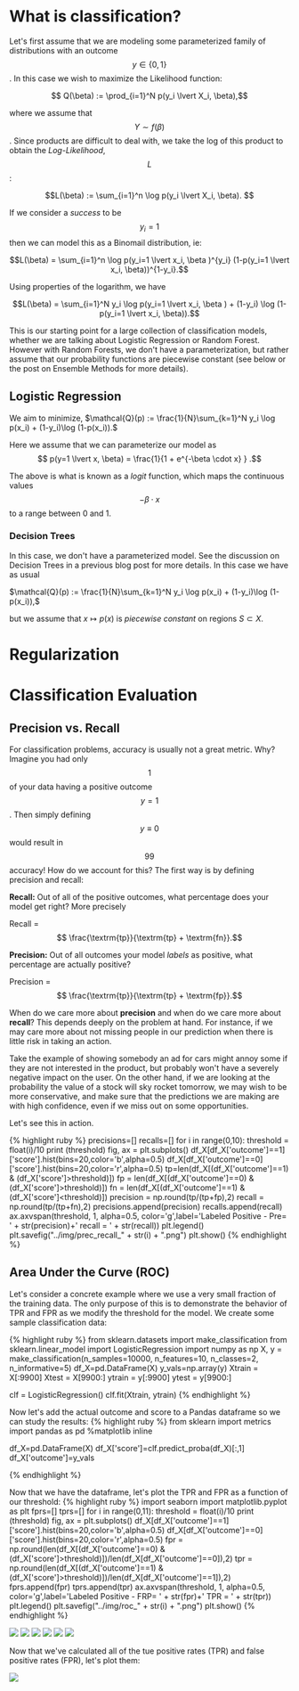 
# What is classification?

Let's first assume that we are modeling some parameterized family of distributions with an outcome $$y \in \{0,1\}$$. In this case we wish to maximize the Likelihood function:

$$ Q(\beta) := \prod_{i=1}^N p(y_i \lvert X_i, \beta),$$

where we assume that $$Y \sim f(\beta)$$. Since products are difficult to deal with, we take the log of this product to obtain the *Log-Likelihood*, $$L$$:

$$L(\beta) := \sum_{i=1}^n \log p(y_i \lvert X_i, \beta). $$

If we consider a *success* to be $$y_i=1$$ then we can model this as a Binomail distribution, ie:

$$L(\beta) = \sum_{i=1}^n \log p(y_i=1 \lvert x_i, \beta )^{y_i} (1-p(y_i=1 \lvert x_i, \beta))^{1-y_i}.$$

Using properties of the logarithm, we have

$$L(\beta) = \sum_{i=1}^N y_i \log p(y_i=1 \lvert x_i, \beta ) + (1-y_i) \log (1-p(y_i=1 \lvert x_i, \beta)).$$

This is our starting point for a large collection of classification models, whether we are talking about Logistic Regression or Random Forest. However with Random Forests, we don't have a parameterization, but rather assume that our probability functions are piecewise constant (see below or the post on Ensemble Methods for more details). 

## Logistic Regression

We aim to minimize, 
$\mathcal{Q}(p) := \frac{1}{N}\sum_{k=1}^N  y_i \log p(x_i) + (1-y_i)\log (1-p(x_i)).$

Here we assume that we can parameterize our model as
$$ p(y=1 \lvert x, \beta) = \frac{1}{1 + e^{-\beta \cdot x} } .$$

The above is what is known as a *logit* function, which maps the continuous values $$-\beta \cdot x$$ to a range between $0$ and $1$.

### Decision Trees

In this case, we don't have a parameterized model. See the discussion on Decision Trees in a previous blog post for more details. In this case we have as usual

$\mathcal{Q}(p) := \frac{1}{N}\sum_{k=1}^N  y_i \log p(x_i) + (1-y_i)\log (1-p(x_i)),$

but we assume that $x \mapsto p(x)$ is *piecewise constant* on regions $S \subset X$. 


# Regularization


# Classification Evaluation

## Precision vs. Recall

For classification problems, accuracy is usually not a great metric. Why? Imagine you had only $$1%$$ of your data having a positive outcome $$y = 1$$. Then simply defining $$y \equiv 0$$ would result in $$99%$$ accuracy! How do we account for this? The first way is by defining precision and recall:

**Recall:** Out of all of the positive outcomes, what percentage does your model get right? More precisely

Recall = $$ \frac{\textrm{tp}}{\textrm{tp} + \textrm{fn}}.$$

**Precision:** Out of all outcomes your model *labels* as positive, what percentage are actually positive?

Precision = $$ \frac{\textrm{tp}}{\textrm{tp} + \textrm{fp}}.$$


When do we care more about **precision** and when do we care more about **recall**? This depends deeply on the problem at hand. For instance, if we may care more about not missing people in our prediction when there is little risk in taking an action.

Take the example of showing somebody an ad for cars might annoy some if they are not interested in the product, but probably won't have a severely negative impact on the user. On the other hand, if we are looking at the probability the value of a stock will sky rocket tomorrow, we may wish to be more conservative, and make sure that the predictions we are making are with high confidence, even if we miss out on some opportunities. 

Let's see this in action.

{% highlight ruby %}
precisions=[]
recalls=[]
for i in range(0,10):
    threshold = float(i)/10
    print (threshold)
    fig, ax = plt.subplots()
    df_X[df_X['outcome']==1]['score'].hist(bins=20,color='b',alpha=0.5)
    df_X[df_X['outcome']==0]['score'].hist(bins=20,color='r',alpha=0.5)
    tp=len(df_X[(df_X['outcome']==1) & (df_X['score']>threshold)])
    fp = len(df_X[(df_X['outcome']==0) & (df_X['score']>threshold)])
    fn = len(df_X[(df_X['outcome']==1) & (df_X['score']<threshold)])
    precision = np.round(tp/(tp+fp),2)
    recall = np.round(tp/(tp+fn),2)
    precisions.append(precision)
    recalls.append(recall)
    ax.axvspan(threshold, 1, alpha=0.5, color='g',label='Labeled Positive - Pre= ' + str(precision)+' recall = ' + str(recall))
    plt.legend()
    plt.savefig("../img/prec_recall_" + str(i) + ".png")
    plt.show()
{% endhighlight %}

## Area Under the Curve (ROC)
Let's consider a concrete example where we use a very small fraction of the training data. The only purpose of this is to demonstrate the behavior of TPR and FPR as we modify the threshold for the model. We create some sample classification data:

{% highlight ruby %}
from sklearn.datasets import make_classification
from sklearn.linear_model import LogisticRegression
import numpy as np
X, y = make_classification(n_samples=10000, n_features=10, n_classes=2, n_informative=5)
df_X=pd.DataFrame(X)
y_vals=np.array(y)
Xtrain = X[:9900]
Xtest = X[9900:]
ytrain = y[:9900]
ytest = y[9900:]

clf = LogisticRegression()
clf.fit(Xtrain, ytrain)
{% endhighlight %}

Now let's add the actual outcome and score to a Pandas dataframe so we can study the results:
{% highlight ruby %}
from sklearn import metrics
import pandas as pd
%matplotlib inline

df_X=pd.DataFrame(X)
df_X['score']=clf.predict_proba(df_X)[:,1]
df_X['outcome']=y_vals

{% endhighlight %}

Now that we have the dataframe, let's plot the TPR and FPR as a function of our threshold:
{% highlight ruby %}
import seaborn
import matplotlib.pyplot as plt
fprs=[]
tprs=[]
for i in range(0,11):
    threshold = float(i)/10
    print (threshold)
    fig, ax = plt.subplots()
    df_X[df_X['outcome']==1]['score'].hist(bins=20,color='b',alpha=0.5)
    df_X[df_X['outcome']==0]['score'].hist(bins=20,color='r',alpha=0.5)
    fpr = np.round(len(df_X[(df_X['outcome']==0) & (df_X['score']>threshold)])/len(df_X[df_X['outcome']==0]),2)
    tpr = np.round(len(df_X[(df_X['outcome']==1) & (df_X['score']>threshold)])/len(df_X[df_X['outcome']==1]),2)
    fprs.append(fpr)
    tprs.append(tpr)
    ax.axvspan(threshold, 1, alpha=0.5, color='g',label='Labeled Positive - FRP= ' + str(fpr)+' TPR = ' + str(tpr))
    plt.legend()
    plt.savefig("../img/roc_" + str(i) + ".png")
    plt.show()
{% endhighlight %}

 ![](/img/roc_0.png?raw=true)
 ![](/img/roc_2.png?raw=true)
   ![](/img/roc_4.png?raw=true)
    ![](/img/roc_6.png?raw=true)
     ![](/img/roc_8.png?raw=true)
      ![](/img/roc_9.png?raw=true)

Now that we've calculated all of the tue positive rates (TPR) and false positive rates (FPR), let's plot them:

![](/img/roc_final.png?raw=true)
